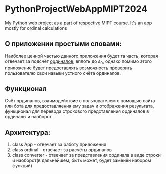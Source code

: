 # PythonProjectWebAppMIPT2024
My Python web project as a part of respective MIPT course. It's an app mostly for ordinal calculations

## О приложении простыми словами:  
Наиболее ценной частью данного приложения будет та часть, которая отвечает за подсчёт [ординалов](https://en.wikipedia.org/wiki/Ordinal_number), вплоть до $\varepsilon_0$, однако помимо этого приложение будет предоставлять возможность проверить пользователю свои навыки устного счёта ординалов. 

## Функционал
Счёт ординалов, взаимодействие с пользователем с помощью сайта или бота для предоставляения ему задач и отображения результата, функционал для перевода строкового представления ординалов в ординалы и наоборот.

## Архитектура:
1. class App - отвечает за работу приложения
2. class ordinal - отвечает за расчёты ординалов
3. class converter - отвечает за представления ординала в виде строки и наоборот(в дальнейшем, быть может, будет заменён набором функций)
